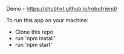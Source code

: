 Demo - https://shubhxl.github.io/robofriend/ 

To run this app on your machine:
- Clone this repo
- run 'npm install'
- run 'npm start'

